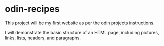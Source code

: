 # odin-recipes

This project will be my first website as per the odin projects instructions. 

I will demonstrate the basic structure of an HTML page, including pictures, links, lists, headers, and paragraphs. 